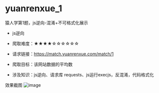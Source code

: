 # yuanrenxue_1
猿人学第1题，js逆向-混淆+不可格式化展示

- js逆向

- 爬取难度：★★★★☆☆☆☆☆☆

- 请求链接：https://match.yuanrenxue.com/match/1

- 爬取目标：该网站数据的平均数

- 涉及知识：js逆向、请求库 requests、js运行execjs，反混淆，代码格式化

效果截图
![image](https://user-images.githubusercontent.com/105276701/220876953-fc36f794-e191-4b94-864d-d3d6c9593f79.png)
